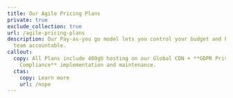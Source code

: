 ```yaml
---
title: Our Agile Pricing Plans
private: true
exclude_collection: true
url: /agile-pricing-plans
description: Our Pay-as-you go model lets you control your budget and keeps our
  team accountable.
callout:
  copy: All Plans include 400gb hosting on our Global CDN + **GDPR Privacy
    Compliance** implementation and maintenance.
  ctas:
    copy: Learn more
    url: /nope
---
```

